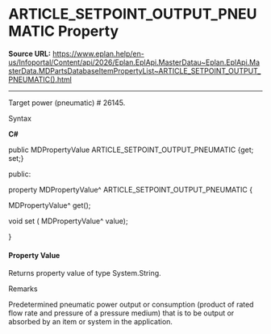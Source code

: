 # ARTICLE_SETPOINT_OUTPUT_PNEUMATIC Property

**Source URL:** https://www.eplan.help/en-us/Infoportal/Content/api/2026/Eplan.EplApi.MasterDatau~Eplan.EplApi.MasterData.MDPartsDatabaseItemPropertyList~ARTICLE_SETPOINT_OUTPUT_PNEUMATIC().html

---

Target power (pneumatic) # 26145.

Syntax

**C#**



public MDPropertyValue ARTICLE_SETPOINT_OUTPUT_PNEUMATIC {get; set;}

public:

property MDPropertyValue^ ARTICLE_SETPOINT_OUTPUT_PNEUMATIC {

   MDPropertyValue^ get();

   void set (    MDPropertyValue^ value);

}


#### Property Value

Returns property value of type System.String.

Remarks

Predetermined pneumatic power output or consumption (product of rated flow rate and pressure of a pressure medium) that is to be output or absorbed by an item or system in the application.
